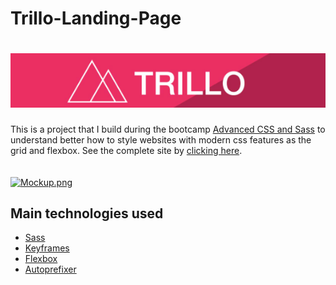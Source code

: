 # Trillo-Landing-Page

<h1 align="left">
  <img src="https://raw.githubusercontent.com/danielmesquitta/trillo/master/Logo.PNG">
</h1>

This is a project that I build during the bootcamp [Advanced CSS and Sass](https://www.udemy.com/course/advanced-css-and-sass/?utm_source=adwords&utm_medium=udemyads&utm_campaign=LongTail_la.EN_cc.ROW&utm_content=deal4584&utm_term=_._ag_77879424134_._ad_437497333833_._kw__._de_c_._dm__._pl__._ti_dsa-1007766171312_._li_1031438_._pd__._&matchtype=b&gclid=CjwKCAjwrvv3BRAJEiwAhwOdM3Qp3Le-a-Cd9EiBy0y6Mc9vztPVvOUyeIgiC2DgsSLOPoZzk28RFRoCixEQAvD_BwE)
to understand better how to style websites with modern css features as the grid and flexbox. See the complete site by [clicking here](https://bhardwajrizul.github.io/Trillo-Landing-Page/).
<br><br><br>
[![Mockup.png](https://i.postimg.cc/Dzwtm4vV/Mockup.png)](https://postimg.cc/PC06RxvK)
<br>
## Main technologies used

- [Sass](https://sass-lang.com/)
- [Keyframes](https://developer.mozilla.org/en-US/docs/Web/CSS/@keyframes)
- [Flexbox](https://developer.mozilla.org/en-US/docs/Web/CSS/CSS_Flexible_Box_Layout)
- [Autoprefixer](https://github.com/postcss/autoprefixer)

